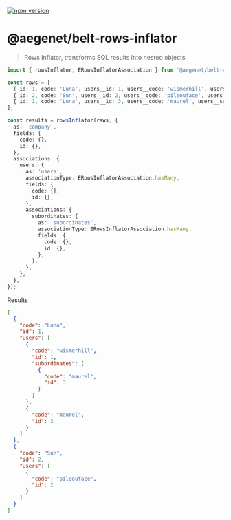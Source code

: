 [![npm version](https://img.shields.io/npm/v/@aegenet/belt-rows-inflator.svg)](https://www.npmjs.com/package/@aegenet/belt-rows-inflator)
<br>

# @aegenet/belt-rows-inflator

> Rows Inflator, transforms SQL results into nested objects

```typescript
import { rowsInflator, ERowsInflatorAssociation } from '@aegenet/belt-rows-inflator';

const raws = [
  { id: 1, code: 'Luna', users__id: 1, users__code: 'wismerhill', users__subordinates__id: 3, users__subordinates__code: 'maurel' },
  { id: 2, code: 'Sun', users__id: 2, users__code: 'pileouface', users__subordinates__id: null, users__subordinates__code: null },
  { id: 1, code: 'Luna', users__id: 3, users__code: 'maurel', users__subordinates__id: null, users__subordinates__code: null },
];

const results = rowsInflator(raws, {
  as: 'company',
  fields: {
    code: {},
    id: {},
  },
  associations: {
    users: {
      as: 'users',
      associationType: ERowsInflatorAssociation.hasMany,
      fields: {
        code: {},
        id: {},
      },
      associations: {
        subordinates: {
          as: 'subordinates',
          associationType: ERowsInflatorAssociation.hasMany,
          fields: {
            code: {},
            id: {},
          },
        },
      },
    },
  },
});

```

Results

```json
[
  {
    "code": "Luna",
    "id": 1,
    "users": [
      {
        "code": "wismerhill",
        "id": 1,
        "subordinates": [
          {
            "code": "maurel",
            "id": 3
          }
        ]
      },
      {
        "code": "maurel",
        "id": 3
      }
    ]
  },
  {
    "code": "Sun",
    "id": 2,
    "users": [
      {
        "code": "pileouface",
        "id": 2
      }
    ]
  }
]
```
